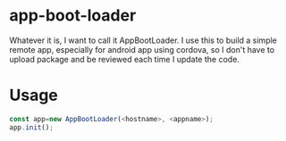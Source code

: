 # app-boot-loader
Whatever it is, I want to call it AppBootLoader.
I use this to build a simple remote app, especially for android app using cordova, so I don't have to upload package and be reviewed each time I update the code.

# Usage
```js
const app=new AppBootLoader(<hostname>, <appname>);
app.init();
```
